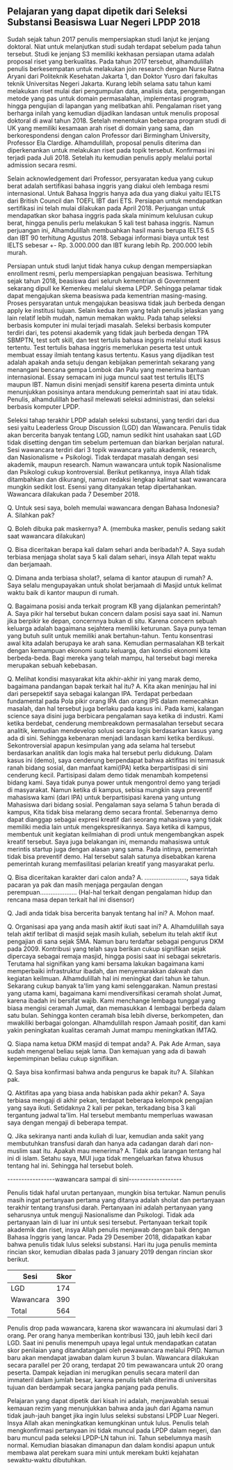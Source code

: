 ## Pelajaran yang dapat dipetik dari Seleksi Substansi Beasiswa Luar Negeri LPDP 2018

Sudah sejak tahun 2017 penulis mempersiapkan studi lanjut ke jenjang doktoral. Niat untuk melanjutkan studi sudah terdapat sebelum pada tahun tersebut. Studi ke jenjang S3 memiliki kekhasan persiapan utama adalah proposal riset yang berkualitas. Pada tahun 2017 tersebut, alhamdulillah penulis berkesempatan untuk melakukan join research dengan Nurse Ratna Aryani dari Politeknik Kesehatan Jakarta 1, dan Doktor Yusro dari fakultas teknik Universitas Negeri Jakarta. Kurang lebih selama satu tahun kami melakukan riset mulai dari pengumpulan data, analisis data, pengembangan metode yang pas untuk domain permasalahan, implementasi program, hingga pengujian di lapangan yang melibatkan ahli. Pengalaman riset yang berharga inilah yang kemudian dijadikan landasan untuk menulis proposal doktoral di awal tahun 2018. Setelah menentukan beberapa program studi di UK yang memiliki kesamaan arah riset di domain yang sama, dan berkorespondensi dengan calon Professor dari Birmingham University, Professor Ela Clardige. Alhamdulillah, proposal penulis diterima dan diperkenankan untuk melakukan riset pada topik tersebut. Konfirmasi ini terjadi pada Juli 2018. Setelah itu kemudian penulis apply melalui portal admission secara resmi. 

Selain acknowledgement dari Professor, persyaratan kedua yang cukup berat adalah sertifikasi bahasa inggris yang diakui oleh lembaga resmi internasional. Untuk Bahasa Inggris hanya ada dua yang diakui yaitu IELTS dari British Council dan TOEFL IBT dari ETS. Persiapan untuk mendapatkan sertifikasi ini telah mulai dilakukan pada April 2018. Perjuangan untuk mendapatkan skor bahasa inggris pada skala minimum kelulusan cukup berat, hingga penulis perlu melakukan 5 kali test bahasa inggris. Namun perjuangan ini, Alhamdulillah membuahkan hasil manis berupa IELTS 6.5 dan IBT 90 terhitung Agustus 2018. Sebagai informasi biaya untuk test IELTS sebesar +- Rp. 3.000.000 dan IBT kurang lebih Rp. 200.000 lebih murah.   

Persiapan untuk studi lanjut tidak hanya cukup dengan mempersiapkan enrollment resmi, perlu mempersiapkan pengajuan beasiswa. Terhitung sejak tahun 2018, beasiswa dari seluruh kementrian di Government sekarang dipull ke Kemenkeu melalui skema LPDP. Sehingga pelamar tidak dapat mengajukan skema beasiswa pada kementrian masing-masing. Proses persyaratan untuk mengajukan beasiswa tidak jauh berbeda dengan apply ke institusi tujuan. Selain kedua item yang telah penulis jelaskan yang lain relatif lebih mudah, namun memakan waktu. Pada tahap seleksi berbasis komputer ini mulai terjadi masalah. Seleksi berbasis komputer terdiri dari, tes potensi akademik yang tidak jauh berbeda dengan TPA SBMPTN, test soft skill, dan test tertulis bahasa inggris melalui studi kasus tertentu. Test tertulis bahasa inggris memerlukan peserta test untuk membuat essay ilmiah tentang kasus tertentu. Kasus yang dijadikan test adalah apakah anda setuju dengan kebijakan pemerintah sekarang yang menangani bencana gempa Lombok dan Palu yang menerima bantuan internasional. Essay semacam ini juga muncul saat test tertulis IELTS maupun IBT. Namun disini menjadi sensitif karena peserta diminta untuk menunjukkan posisinya antara mendukung pemerintah saat ini atau tidak. Penulis, alhamdulillah berhasil melewati seleksi administrasi, dan seleksi berbasis komputer LPDP. 

Seleksi tahap terakhir LPDP adalah seleksi substansi, yang terdiri dari dua sesi yaitu Leaderless Group Discussion (LGD) dan Wawancara. Penulis tidak akan bercerita banyak tentang LGD, namun sedikit hint usahakan saat LGD tidak disetting dengan tim sebelum pertemuan dan biarkan berjalan natural. Sesi wawancara terdiri dari 3 topik wawancara yaitu akademik, research, dan Nasionalisme + Psikologi. Tidak terdapat masalah dengan sesi akademik, maupun research. Namun wawancara untuk topik Nasionalisme dan Psikologi cukup kontroversial. Berikut petikannya, insya Allah tidak ditambahkan dan dikurangi, namun redaksi lengkap kalimat saat wawancara mungkin sedikit lost. Esensi yang ditanyakan tetap dipertahankan. Wawancara dilakukan pada 7 Desember 2018.   

Q. Untuk sesi saya, boleh memulai wawancara dengan Bahasa Indonesia?
A. Silahkan pak? 

Q. Boleh dibuka pak maskernya? 
A. (membuka masker, penulis sedang sakit saat wawancara dilakukan)

Q. Bisa diceritakan berapa kali dalam sehari anda beribadah? 
A. Saya sudah terbiasa menjaga sholat saya 5 kali dalam sehari, insya Allah tepat waktu dan berjamaah.

Q. Dimana anda terbiasa sholat?, selama di kantor ataupun di rumah?
A. Saya selalu mengupayakan untuk sholat berjamaah di Masjid untuk kelimat waktu baik di kantor maupun di rumah.

Q. Bagaimana posisi anda terkait program KB yang dijalankan pemerintah?
A. Saya pikir hal tersebut bukan concern dalam posisi saya saat ini. Namun jika berpikir ke depan, concernnya bukan di situ. Karena concern sebuah keluarga adalah bagaimana sejahtera memiliki keturunan. Saya punya teman yang butuh sulit untuk memiliki anak bertahun-tahun. Tentu konsentrasi awal kita adalah berupaya ke arah sana. Kemudian permasalahan KB terkait dengan kemampuan ekonomi suatu keluarga, dan kondisi ekonomi kita berbeda-beda. Bagi mereka yang telah mampu, hal tersebut bagi mereka merupakan sebuah kebebasan. 

Q. Melihat kondisi masyarakat kita akhir-akhir ini yang marak demo, bagaimana pandangan bapak terkait hal itu? 
A. Kita akan meninjau hal ini dari persepektif saya sebagai kalangan IPA. Terdapat perbedaan fundamental pada Pola pikir orang IPA dan orang IPS dalam memecahkan masalah, dan hal tersebut juga berlaku pada kasus ini. Pada kami, kalangan science saya disini juga berbicara pengalaman saya ketika di industri. Kami ketika berdebat, cenderung membreakdown permasalahan tersebut secara analitik, kemudian mendevelop solusi secara logis berdasarkan kasus yang ada di sini. Sehingga kebenaran menjadi landasan kami ketika berdikusi. Sekontroversial apapun kesimpulan yang ada selama hal tersebut berdasarkan analitik dan logis maka hal tersebut perlu didukung. Dalam kasus ini (demo), saya cenderung berpendapat bahwa aktifitas ini termasuk ranah bidang sosial, dan manfaat kami(IPA) ketka berpartisipasi di sini cenderung kecil. Partisipasi dalam demo tidak menambah kompetensi bidang kami. Saya tidak punya power untuk mengontrol demo yang terjadi di masyarakat. Namun ketika di kampus, sebisa mungkin saya preventif mahasiswa kami (dari IPA) untuk berpartisipasi karena yang untung Mahasiswa dari bidang sosial. Pengalaman saya selama 5 tahun berada di kampus, Kita tidak bisa melarang demo secara frontal. Sebenarnya demo dapat dianggap sebagai expresi kreatif dari seorang mahasiswa yang tidak memiliki media lain untuk mengekspresikannya. Saya ketika di kampus, membentuk unit kegiatan keilmiahan di prodi untuk mengembangkan aspek kreatif tersebut. Saya juga belakangan ini, memandu mahasiswa untuk merintis startup juga dengan alasan yang sama. Pada intinya, pemerintah tidak bisa preventif demo. Hal tersebut salah satunya disebabkan karena pemerintah kurang memfasilitasi pelarian kreatif yang masyarakat perlu.

Q. Bisa diceritakan karakter dari calon anda? 
A. ........................, saya tidak pacaran ya pak dan masih menjaga pergaulan dengan perempuan.....................
(Hal-hal terkait dengan pengalaman hidup dan rencana masa depan terkait hal ini disensor)

Q. Jadi anda tidak bisa bercerita banyak tentang hal ini? 
A. Mohon maaf. 

Q. Organisasi apa yang anda masih aktif ikuti saat ini? 
A. Alhamdulillah saya telah aktif terlibat di masjid sejak masih kuliah, sebelum itu telah aktif ikut pengajian di sana sejak SMA. Namun baru terdaftar sebagai pengurus DKM pada 2009. Kontribusi yang telah saya berikan cukup signifikan sejak dipercaya sebagai remaja masjid, hingga posisi saat ini sebagai sekretaris. Terutama hal signifikan yang kami bersama lakukan bagaimana kami memperbaiki infrastruktur ibadah, dan menyemarakkan dakwah dan kegiatan keilmuan. Alhamdulillah hal ini meningkat dari tahun ke tahun. Sekarang cukup banyak ta'lim yang kami selenggarakan. Namun prestasi yang utama kami, bagaimana kami mendiversifikasi ceramah sholat Jumat, karena ibadah ini bersifat wajib. Kami menchange lembaga tunggal yang biasa mengisi ceramah Jumat, dan memasukkan 4 lembagai berbeda dalam satu bulan. Sehingga konten ceramah bisa lebih diverse, berkompeten, dan mwakiliki berbagai golongan. Alhamdulillah respon Jamaah positif, dan kami yakin peningkatan kualitas ceramah Jumat mampu meningkatkan IMTAQ.

Q. Siapa nama ketua DKM masjid di tempat anda?
A. Pak Ade Arman, saya sudah mengenal beliau sejak lama. Dan kemajuan yang ada di bawah kepemimpinan beliau cukup signifikan.

Q. Saya bisa konfirmasi bahwa anda pengurus ke bapak itu? 
A. Silahkan pak.  

Q. Aktifitas apa yang biasa anda habiskan pada akhir pekan? 
A. Saya terbiasa mengaji di akhir pekan, terdapat beberapa kelompok pengajian yang saya ikuti. Setidaknya 2 kali per pekan, terkadang bisa 3 kali tergantung jadwal ta'lim. Hal tersebut membantu memperluas wawasan saya dengan mengaji di beberapa tempat.    

Q. Jika sekiranya nanti anda kuliah di luar, kemudian anda sakit yang membutuhkan transfusi darah dan hanya ada cadangan darah dari non-muslim saat itu. Apakah mau menerima? 
A. Tidak ada larangan tentang hal ini di islam. Setahu saya, MUI juga tidak mengeluarkan fatwa khusus tentang hal ini. Sehingga hal tersebut boleh.  

-----------------wawancara sampai di sini-------------------

Penulis tidak hafal urutan pertanyaan, mungkin bisa tertukar. Namun penulis masih ingat pertanyaan pertama yang ditanya adalah sholat dan pertanyaan terakhir tentang transfusi darah. Pertanyaan ini adalah pertanyaan yang seharusnya untuk menguji Nasionalisme dan Psikologi. Tidak ada pertanyaan lain di luar ini untuk sesi tersebut. Pertanyaan terkait topik akademik dan riset, insya Allah penulis menjawab dengan baik dengan Bahasa Inggris yang lancar. Pada 29 Desember 2018, didapatkan kabar bahwa penulis tidak lulus seleksi substansi. Hari itu juga penulis meminta rincian skor, kemudian dibalas pada 3 january 2019 dengan rincian skor berikut. 

| Sesi | Skor | 
| -----|------|
| LGD | 174 |
| Wawancara| 390 |
| Total | 564 |

Penulis drop pada wawancara, karena skor wawancara ini akumulasi dari 3 orang. Per orang hanya memberikan kontribusi 130, jauh lebih kecil dari LGD. Saat ini penulis menempuh upaya legal untuk mendapatkan catatan skor penilaian yang ditandatangani oleh pewawancara melalui PPID. Namun baru akan mendapat jawaban dalam kurun 3 bulan. Wawancara dilakukan secara parallel per 20 orang, terdapat 20 tim pewawancara untuk 20 orang peserta. Dampak kejadian ini merugikan penulis secara materil dan immateril dalam jumlah besar, karena penulis telah diterima di universitas tujuan dan berdampak secara jangka panjang pada penulis. 

Pelajaran yang dapat dipetik dari kisah ini adalah, menjawablah sesuai kemauan rezim yang menunjukkan bahwa anda jauh dari Agama namun tidak jauh-jauh banget jika ingin lulus seleksi substansi LPDP Luar Negeri. Insya Allah akan meningkatkan kemungkinan untuk lulus. Penulis telah mengkonfirmasi pertanyaan ini tidak muncul pada LPDP dalam negeri, dan baru muncul pada seleksi LPDP-LN tahun ini. Tahun sebelumnya masih normal. Kemudian biasakan dimanapun dan dalam kondisi apapun untuk membawa alat perekam suara mini untuk merekam bukti kejahatan sewaktu-waktu dibutuhkan.   


